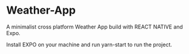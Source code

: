 # Weather-App
A minimalist cross platform Weather App  build with REACT NATIVE and Expo.

Install EXPO on your machine and run yarn-start to run the project.

